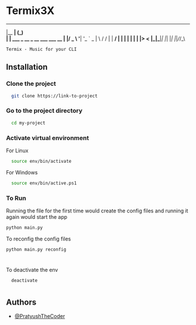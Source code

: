 # Termix3X
  _______                  _      
 |__   __|                (_)     
    | | ___ _ __ _ __ ___  ___  __
    | |/ _ \ '__| '_ ` _ \| \ \/ /
    | |  __/ |  | | | | | | |>  < 
    |_|\___|_|  |_| |_| |_|_/_/\_\
                                  
                                
    Termix - Music for your CLI

## Installation

### Clone the project

```bash
  git clone https://link-to-project
```

### Go to the project directory

```bash
  cd my-project
```
### Activate virtual environment

For Linux
```bash
  source env/bin/activate 
```
For Windows
```bash
  source env/bin/active.ps1
```
### To Run

Running the file for the first time would create the config files and running it again would start the app

```bash
python main.py
```
To reconfig the config files

```bash
python main.py reconfig
```

#
To deactivate the env

```bash
  deactivate
```

#


## Authors

- [@PratyushTheCoder](https://www.github.com/PratyushTheCoder)


